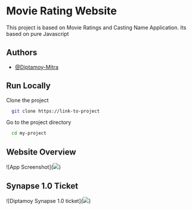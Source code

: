 
# Movie Rating Website

This project is based on Movie Ratings and Casting Name Application. Its based on pure Javascript


## Authors

- [@Diptamoy-Mitra](https://github.com/Diptamoy-Mitra)


## Run Locally

Clone the project

```bash
  git clone https://link-to-project
```

Go to the project directory

```bash
  cd my-project
```




## Website Overview

![App Screenshot](<a href="https://www.linkpicture.com/view.php?img=LPic63bb2b940bf9f1616031734"><img src="https://www.linkpicture.com/q/Screenshot-14_1.png" type="image"></a>)




## Synapse 1.0 Ticket

![Diptamoy Synapse 1.0 ticket](<a href="https://www.linkpicture.com/view.php?img=LPic63bb2b4c8482d92153559"><img src="https://www.linkpicture.com/q/Diptamoy.png" type="image"></a>)
